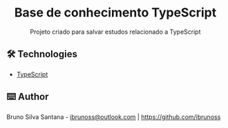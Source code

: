 # <div align="center">Base de conhecimento TypeScript</div>

<p align="center">Projeto criado para salvar estudos relacionado a TypeScript</p>

## 🛠️ Technologies

<ul>
  <li><a href="https://www.typescriptlang.org/">TypeScript</a></li>
</ul>

## ⌨️ Author

Bruno Silva Santana - <ibrunoss@outlook.com> | <https://github.com/ibrunoss>
